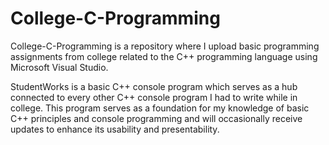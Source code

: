 College-C-Programming
===================

College-C-Programming is a repository where I upload basic programming assignments from college related to the C++ programming language using Microsoft Visual Studio.

StudentWorks is a basic C++ console program which serves as a hub connected to every other C++ console program I had to write while in college. This program serves as a foundation for my knowledge of basic C++ principles and console programming and will occasionally receive updates to enhance its usability and presentability.
